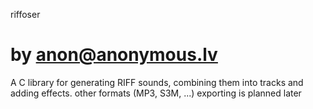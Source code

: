 riffoser

by anon@anonymous.lv
========

A C library for generating RIFF sounds, combining them into tracks and adding effects. other formats (MP3, S3M, ...) exporting is planned later